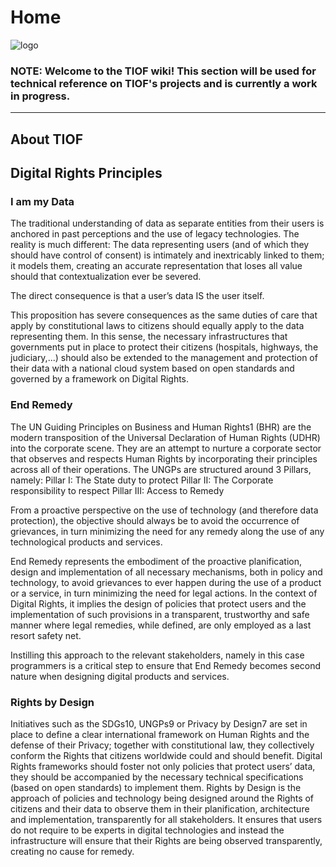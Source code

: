 # Home

![logo](http://tiof.click/TIOFWikiHeader)

### NOTE: Welcome to the TIOF wiki! This section will be used for technical reference on TIOF's projects and is currently a work in progress.

***

## About TIOF



##



##

## Digital Rights Principles

### I am my Data

The traditional understanding of data as separate entities from their users is anchored in past perceptions and the use of legacy technologies. The reality is much different: The data representing users (and of which they should have control of consent) is intimately and inextricably linked to them; it models them, creating an accurate representation that loses all value should that contextualization ever be severed.

The direct consequence is that a user’s data IS the user itself.

This proposition has severe consequences as the same duties of care that apply by constitutional laws to citizens should equally apply to the data representing them. In this sense, the necessary infrastructures that governments put in place to protect their citizens (hospitals, highways, the judiciary,...) should also be extended to the management and protection of their data with a national cloud system based on open standards and governed by a framework on Digital Rights.

### End Remedy

The UN Guiding Principles on Business and Human Rights1 (BHR) are the modern transposition of the Universal Declaration of Human Rights (UDHR) into the corporate scene. They are an attempt to nurture a corporate sector that observes and respects Human Rights by incorporating their principles across all of their operations. The UNGPs are structured around 3 Pillars, namely: Pillar I: The State duty to protect Pillar II: The Corporate responsibility to respect Pillar III: Access to Remedy

From a proactive perspective on the use of technology (and therefore data protection), the objective should always be to avoid the occurrence of grievances, in turn minimizing the need for any remedy along the use of any technological products and services.

End Remedy represents the embodiment of the proactive planification, design and implementation of all necessary mechanisms, both in policy and technology, to avoid grievances to ever happen during the use of a product or a service, in turn minimizing the need for legal actions. In the context of Digital Rights, it implies the design of policies that protect users and the implementation of such provisions in a transparent, trustworthy and safe manner where legal remedies, while defined, are only employed as a last resort safety net.

Instilling this approach to the relevant stakeholders, namely in this case programmers is a critical step to ensure that End Remedy becomes second nature when designing digital products and services.

### Rights by Design

Initiatives such as the SDGs10, UNGPs9 or Privacy by Design7 are set in place to define a clear international framework on Human Rights and the defense of their Privacy; together with constitutional law, they collectively conform the Rights that citizens worldwide could and should benefit. Digital Rights frameworks should foster not only policies that protect users’ data, they should be accompanied by the necessary technical specifications (based on open standards) to implement them. Rights by Design is the approach of policies and technology being designed around the Rights of citizens and their data to observe them in their planification, architecture and implementation, transparently for all stakeholders. It ensures that users do not require to be experts in digital technologies and instead the infrastructure will ensure that their Rights are being observed transparently, creating no cause for remedy.
